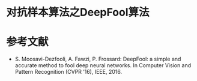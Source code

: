 # 对抗样本算法之DeepFool算法


# 参考文献
- S. Moosavi-Dezfooli, A. Fawzi, P. Frossard: DeepFool: a simple and accurate method to fool deep neural networks. In Computer Vision and Pattern Recognition (CVPR ’16), IEEE, 2016.
